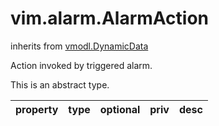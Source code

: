 vim.alarm.AlarmAction
=====================
inherits from [vmodl.DynamicData](docs/vmodl.DynamicData.md)


Action invoked by triggered alarm.   <p>   This is an abstract type.

| property | type | optional | priv | desc |
|:---------|:-----|:---------|:-----|:-----|


